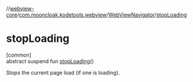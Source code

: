//[webview-core](../../../index.md)/[com.mooncloak.kodetools.webview](../index.md)/[WebViewNavigator](index.md)/[stopLoading](stop-loading.md)

# stopLoading

[common]\
abstract suspend fun [stopLoading](stop-loading.md)()

Stops the current page load (if one is loading).
